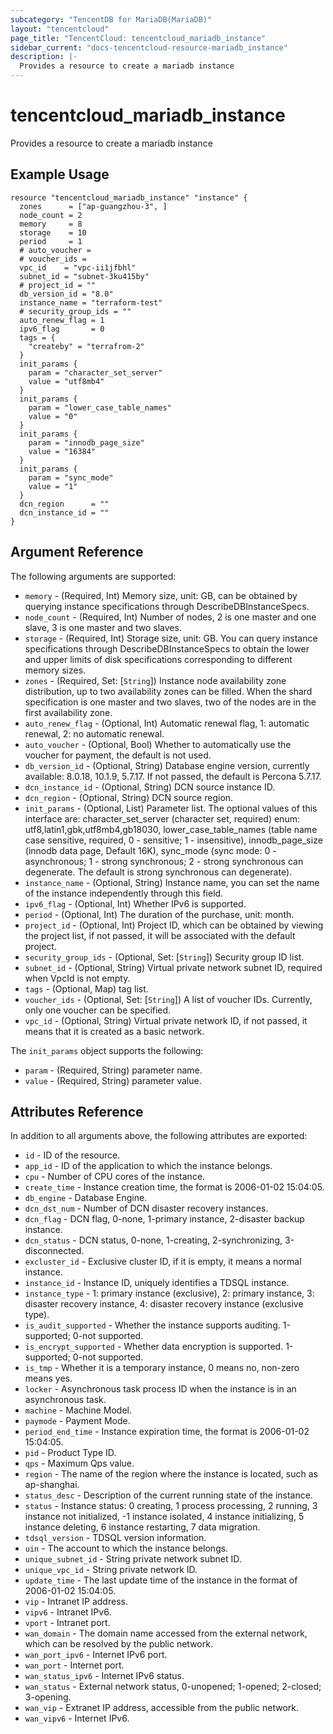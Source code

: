 ```yaml
---
subcategory: "TencentDB for MariaDB(MariaDB)"
layout: "tencentcloud"
page_title: "TencentCloud: tencentcloud_mariadb_instance"
sidebar_current: "docs-tencentcloud-resource-mariadb_instance"
description: |-
  Provides a resource to create a mariadb instance
---
```


# tencentcloud_mariadb_instance

Provides a resource to create a mariadb instance

## Example Usage

```hcl
resource "tencentcloud_mariadb_instance" "instance" {
  zones      = ["ap-guangzhou-3", ]
  node_count = 2
  memory     = 8
  storage    = 10
  period     = 1
  # auto_voucher =
  # voucher_ids =
  vpc_id    = "vpc-ii1jfbhl"
  subnet_id = "subnet-3ku415by"
  # project_id = ""
  db_version_id = "8.0"
  instance_name = "terraform-test"
  # security_group_ids = ""
  auto_renew_flag = 1
  ipv6_flag       = 0
  tags = {
    "createby" = "terrafrom-2"
  }
  init_params {
    param = "character_set_server"
    value = "utf8mb4"
  }
  init_params {
    param = "lower_case_table_names"
    value = "0"
  }
  init_params {
    param = "innodb_page_size"
    value = "16384"
  }
  init_params {
    param = "sync_mode"
    value = "1"
  }
  dcn_region      = ""
  dcn_instance_id = ""
}
```

## Argument Reference

The following arguments are supported:

* `memory` - (Required, Int) Memory size, unit: GB, can be obtained by querying instance specifications through DescribeDBInstanceSpecs.
* `node_count` - (Required, Int) Number of nodes, 2 is one master and one slave, 3 is one master and two slaves.
* `storage` - (Required, Int) Storage size, unit: GB. You can query instance specifications through DescribeDBInstanceSpecs to obtain the lower and upper limits of disk specifications corresponding to different memory sizes.
* `zones` - (Required, Set: [`String`]) Instance node availability zone distribution, up to two availability zones can be filled. When the shard specification is one master and two slaves, two of the nodes are in the first availability zone.
* `auto_renew_flag` - (Optional, Int) Automatic renewal flag, 1: automatic renewal, 2: no automatic renewal.
* `auto_voucher` - (Optional, Bool) Whether to automatically use the voucher for payment, the default is not used.
* `db_version_id` - (Optional, String) Database engine version, currently available: 8.0.18, 10.1.9, 5.7.17. If not passed, the default is Percona 5.7.17.
* `dcn_instance_id` - (Optional, String) DCN source instance ID.
* `dcn_region` - (Optional, String) DCN source region.
* `init_params` - (Optional, List) Parameter list. The optional values of this interface are: character_set_server (character set, required) enum: utf8,latin1,gbk,utf8mb4,gb18030, lower_case_table_names (table name case sensitive, required, 0 - sensitive; 1 - insensitive), innodb_page_size (innodb data page, Default 16K), sync_mode (sync mode: 0 - asynchronous; 1 - strong synchronous; 2 - strong synchronous can degenerate. The default is strong synchronous can degenerate).
* `instance_name` - (Optional, String) Instance name, you can set the name of the instance independently through this field.
* `ipv6_flag` - (Optional, Int) Whether IPv6 is supported.
* `period` - (Optional, Int) The duration of the purchase, unit: month.
* `project_id` - (Optional, Int) Project ID, which can be obtained by viewing the project list, if not passed, it will be associated with the default project.
* `security_group_ids` - (Optional, Set: [`String`]) Security group ID list.
* `subnet_id` - (Optional, String) Virtual private network subnet ID, required when VpcId is not empty.
* `tags` - (Optional, Map) tag list.
* `voucher_ids` - (Optional, Set: [`String`]) A list of voucher IDs. Currently, only one voucher can be specified.
* `vpc_id` - (Optional, String) Virtual private network ID, if not passed, it means that it is created as a basic network.

The `init_params` object supports the following:

* `param` - (Required, String) parameter name.
* `value` - (Required, String) parameter value.

## Attributes Reference

In addition to all arguments above, the following attributes are exported:

* `id` - ID of the resource.
* `app_id` - ID of the application to which the instance belongs.
* `cpu` - Number of CPU cores of the instance.
* `create_time` - Instance creation time, the format is 2006-01-02 15:04:05.
* `db_engine` - Database Engine.
* `dcn_dst_num` - Number of DCN disaster recovery instances.
* `dcn_flag` - DCN flag, 0-none, 1-primary instance, 2-disaster backup instance.
* `dcn_status` - DCN status, 0-none, 1-creating, 2-synchronizing, 3-disconnected.
* `excluster_id` - Exclusive cluster ID, if it is empty, it means a normal instance.
* `instance_id` - Instance ID, uniquely identifies a TDSQL instance.
* `instance_type` - 1: primary instance (exclusive), 2: primary instance, 3: disaster recovery instance, 4: disaster recovery instance (exclusive type).
* `is_audit_supported` - Whether the instance supports auditing. 1-supported; 0-not supported.
* `is_encrypt_supported` - Whether data encryption is supported. 1-supported; 0-not supported.
* `is_tmp` - Whether it is a temporary instance, 0 means no, non-zero means yes.
* `locker` - Asynchronous task process ID when the instance is in an asynchronous task.
* `machine` - Machine Model.
* `paymode` - Payment Mode.
* `period_end_time` - Instance expiration time, the format is 2006-01-02 15:04:05.
* `pid` - Product Type ID.
* `qps` - Maximum Qps value.
* `region` - The name of the region where the instance is located, such as ap-shanghai.
* `status_desc` - Description of the current running state of the instance.
* `status` - Instance status: 0 creating, 1 process processing, 2 running, 3 instance not initialized, -1 instance isolated, 4 instance initializing, 5 instance deleting, 6 instance restarting, 7 data migration.
* `tdsql_version` - TDSQL version information.
* `uin` - The account to which the instance belongs.
* `unique_subnet_id` - String private network subnet ID.
* `unique_vpc_id` - String private network ID.
* `update_time` - The last update time of the instance in the format of 2006-01-02 15:04:05.
* `vip` - Intranet IP address.
* `vipv6` - Intranet IPv6.
* `vport` - Intranet port.
* `wan_domain` - The domain name accessed from the external network, which can be resolved by the public network.
* `wan_port_ipv6` - Internet IPv6 port.
* `wan_port` - Internet port.
* `wan_status_ipv6` - Internet IPv6 status.
* `wan_status` - External network status, 0-unopened; 1-opened; 2-closed; 3-opening.
* `wan_vip` - Extranet IP address, accessible from the public network.
* `wan_vipv6` - Internet IPv6.


